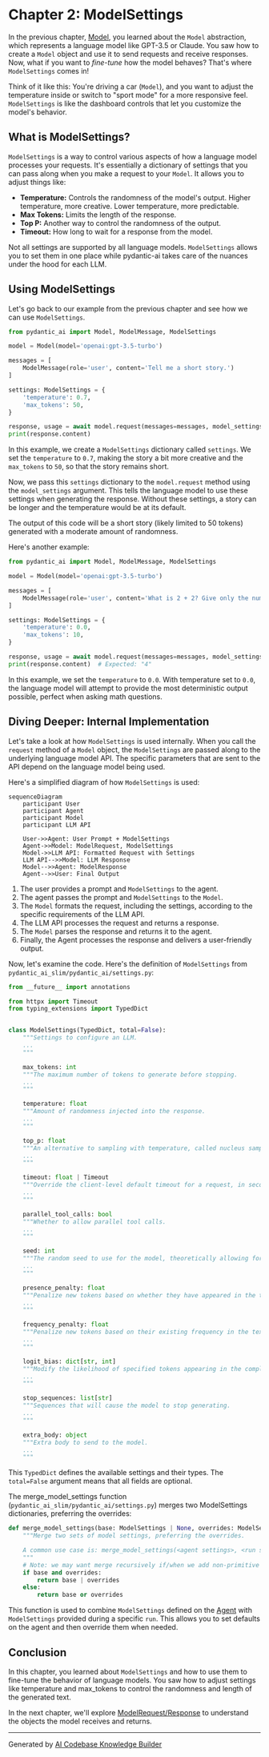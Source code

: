 # Chapter 2: ModelSettings

In the previous chapter, [Model](01_model.md), you learned about the `Model` abstraction, which represents a language model like GPT-3.5 or Claude.  You saw how to create a `Model` object and use it to send requests and receive responses. Now, what if you want to *fine-tune* how the model behaves?  That's where `ModelSettings` comes in!

Think of it like this:  You're driving a car (`Model`), and you want to adjust the temperature inside or switch to "sport mode" for a more responsive feel. `ModelSettings` is like the dashboard controls that let you customize the model's behavior.

## What is ModelSettings?

`ModelSettings` is a way to control various aspects of how a language model processes your requests. It's essentially a dictionary of settings that you can pass along when you make a request to your `Model`.  It allows you to adjust things like:

*   **Temperature:** Controls the randomness of the model's output. Higher temperature, more creative. Lower temperature, more predictable.
*   **Max Tokens:**  Limits the length of the response.
*   **Top P:** Another way to control the randomness of the output.
*   **Timeout:**  How long to wait for a response from the model.

Not all settings are supported by all language models. `ModelSettings` allows you to set them in one place while pydantic-ai takes care of the nuances under the hood for each LLM.

## Using ModelSettings

Let's go back to our example from the previous chapter and see how we can use `ModelSettings`.

```python
from pydantic_ai import Model, ModelMessage, ModelSettings

model = Model(model='openai:gpt-3.5-turbo')

messages = [
    ModelMessage(role='user', content='Tell me a short story.')
]

settings: ModelSettings = {
    'temperature': 0.7,
    'max_tokens': 50,
}

response, usage = await model.request(messages=messages, model_settings=settings, model_request_parameters=None)
print(response.content)
```

In this example, we create a `ModelSettings` dictionary called `settings`. We set the `temperature` to `0.7`, making the story a bit more creative and the `max_tokens` to `50`, so that the story remains short.

Now, we pass this `settings` dictionary to the `model.request` method using the `model_settings` argument. This tells the language model to use these settings when generating the response. Without these settings, a story can be longer and the temperature would be at its default.

The output of this code will be a short story (likely limited to 50 tokens) generated with a moderate amount of randomness.

Here's another example:

```python
from pydantic_ai import Model, ModelMessage, ModelSettings

model = Model(model='openai:gpt-3.5-turbo')

messages = [
    ModelMessage(role='user', content='What is 2 + 2? Give only the number in the result')
]

settings: ModelSettings = {
    'temperature': 0.0,
    'max_tokens': 10,
}

response, usage = await model.request(messages=messages, model_settings=settings, model_request_parameters=None)
print(response.content)  # Expected: "4"
```

In this example, we set the `temperature` to `0.0`. With temperature set to `0.0`, the language model will attempt to provide the most deterministic output possible, perfect when asking math questions.

## Diving Deeper: Internal Implementation

Let's take a look at how `ModelSettings` is used internally. When you call the `request` method of a `Model` object, the `ModelSettings` are passed along to the underlying language model API. The specific parameters that are sent to the API depend on the language model being used.

Here's a simplified diagram of how `ModelSettings` is used:

```mermaid
sequenceDiagram
    participant User
    participant Agent
    participant Model
    participant LLM API

    User->>Agent: User Prompt + ModelSettings
    Agent->>Model: ModelRequest, ModelSettings
    Model->>LLM API: Formatted Request with Settings
    LLM API-->>Model: LLM Response
    Model-->>Agent: ModelResponse
    Agent-->>User: Final Output
```

1.  The user provides a prompt and `ModelSettings` to the agent.
2.  The agent passes the prompt and `ModelSettings` to the `Model`.
3.  The `Model` formats the request, including the settings, according to the specific requirements of the LLM API.
4.  The LLM API processes the request and returns a response.
5.  The `Model` parses the response and returns it to the agent.
6.  Finally, the Agent processes the response and delivers a user-friendly output.

Now, let's examine the code.  Here's the definition of `ModelSettings` from `pydantic_ai_slim/pydantic_ai/settings.py`:

```python
from __future__ import annotations

from httpx import Timeout
from typing_extensions import TypedDict


class ModelSettings(TypedDict, total=False):
    """Settings to configure an LLM.
    ...
    """

    max_tokens: int
    """The maximum number of tokens to generate before stopping.
    ...
    """

    temperature: float
    """Amount of randomness injected into the response.
    ...
    """

    top_p: float
    """An alternative to sampling with temperature, called nucleus sampling, where the model considers the results of the tokens with top_p probability mass.
    ...
    """

    timeout: float | Timeout
    """Override the client-level default timeout for a request, in seconds.
    ...
    """

    parallel_tool_calls: bool
    """Whether to allow parallel tool calls.
    ...
    """

    seed: int
    """The random seed to use for the model, theoretically allowing for deterministic results.
    ...
    """

    presence_penalty: float
    """Penalize new tokens based on whether they have appeared in the text so far.
    ...
    """

    frequency_penalty: float
    """Penalize new tokens based on their existing frequency in the text so far.
    ...
    """

    logit_bias: dict[str, int]
    """Modify the likelihood of specified tokens appearing in the completion.
    ...
    """

    stop_sequences: list[str]
    """Sequences that will cause the model to stop generating.
    ...
    """

    extra_body: object
    """Extra body to send to the model.
    ...
    """

```

This `TypedDict` defines the available settings and their types. The `total=False` argument means that all fields are optional.

The merge_model_settings function (`pydantic_ai_slim/pydantic_ai/settings.py`) merges two ModelSettings dictionaries, preferring the overrides:

```python
def merge_model_settings(base: ModelSettings | None, overrides: ModelSettings | None) -> ModelSettings | None:
    """Merge two sets of model settings, preferring the overrides.

    A common use case is: merge_model_settings(<agent settings>, <run settings>)
    """
    # Note: we may want merge recursively if/when we add non-primitive values
    if base and overrides:
        return base | overrides
    else:
        return base or overrides
```

This function is used to combine `ModelSettings` defined on the [Agent](05_agent.md) with `ModelSettings` provided during a specific `run`. This allows you to set defaults on the agent and then override them when needed.

## Conclusion

In this chapter, you learned about `ModelSettings` and how to use them to fine-tune the behavior of language models.  You saw how to adjust settings like temperature and max\_tokens to control the randomness and length of the generated text.

In the next chapter, we'll explore [ModelRequest/Response](03_modelrequest_response.md) to understand the objects the model receives and returns.


---

Generated by [AI Codebase Knowledge Builder](https://github.com/The-Pocket/Tutorial-Codebase-Knowledge)